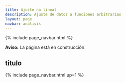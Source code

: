 ```yaml
---
title: Ajuste no lineal
description: Ajuste de datos a funciones arbitrarias
layout: page
navbar: analisis
---
```



{% include page_navbar.html %}

<div class="alert alert-danger" role="alert" >
  <strong>Aviso:</strong> La página está en construcción.
</div>

## titulo


{% include page_navbar.html up=1 %}

